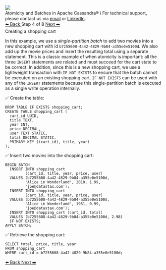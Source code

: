 <!-- TOP -->
<div class="top">
  <img src="https://datastax-academy.github.io/katapod-shared-assets/images/ds-academy-logo.svg" />
  <div class="scenario-title-section">
    <span class="scenario-title">Atomicity and Batches in Apache Cassandra®</span>
    <span class="scenario-subtitle">ℹ️ For technical support, please contact us via <a href="mailto:aleksandr.volochnev@datastax.com">email</a> or <a href="https://dtsx.io/aleks">LinkedIn</a>.</span>
  </div>
</div>

<!-- NAVIGATION -->
<div id="navigation-top" class="navigation-top">
 <a href='command:katapod.loadPage?[{"step":"step3-astra"}]'
   class="btn btn-dark navigation-top-left">⬅️ Back
 </a>
<span class="step-count"> Step 4 of 8</span>
 <a href='command:katapod.loadPage?[{"step":"step5-astra"}]' 
    class="btn btn-dark navigation-top-right">Next ➡️
  </a>
</div>

<!-- CONTENT -->

<div class="step-title">Creating a shopping cart</div>

In this example, we use a *single-partition batch* to add two movies into a new shopping cart 
with id `b7255608-4a42-4829-9b84-a355e0e5100d`. We also add up the movie prices and insert 
the resulting total using a separate statement. This is a classic example of when atomicity is important: 
all the three `INSERT` statements are related and must succeed for the cart state to be correct. In addition, 
since this is a new shopping cart, we use a lightweight transaction with `IF NOT EXISTS` 
to ensure that the batch cannot be executed on an existing shopping cart. `IF NOT EXISTS` can be used with any of 
the `INSERT` statements because this single-partition batch is executed as a single write operation internally.

✅ Create the table:
```
DROP TABLE IF EXISTS shopping_cart;
CREATE TABLE shopping_cart (
  cart_id UUID,
  title TEXT,
  year INT,
  price DECIMAL,
  user TEXT STATIC,
  total DECIMAL STATIC,
  PRIMARY KEY ((cart_id), title, year)
);
```

✅ Insert two movies into the shopping cart: 
```
BEGIN BATCH
  INSERT INTO shopping_cart 
         (cart_id, title, year, price, user) 
  VALUES (b7255608-4a42-4829-9b84-a355e0e5100d, 
         'Alice in Wonderland', 2010, 1.99, 
         'joe@datastax.com');
  INSERT INTO shopping_cart 
         (cart_id, title, year, price, user) 
  VALUES (b7255608-4a42-4829-9b84-a355e0e5100d, 
         'Alice in Wonderland', 1951, 0.99, 
         'joe@datastax.com');
  INSERT INTO shopping_cart (cart_id, total) 
  VALUES (b7255608-4a42-4829-9b84-a355e0e5100d, 2.98)
  IF NOT EXISTS;
APPLY BATCH;  
```

✅ Retrieve the shopping cart:
```
SELECT total, price, title, year 
FROM shopping_cart
WHERE cart_id = b7255608-4a42-4829-9b84-a355e0e5100d;
```

<!-- NAVIGATION -->
<div id="navigation-bottom" class="navigation-bottom">
 <a href='command:katapod.loadPage?[{"step":"step3-astra"}]'
   class="btn btn-dark navigation-bottom-left">⬅️ Back
 </a>
 <a href='command:katapod.loadPage?[{"step":"step5-astra"}]'
    class="btn btn-dark navigation-bottom-right">Next ➡️
  </a>
</div>

